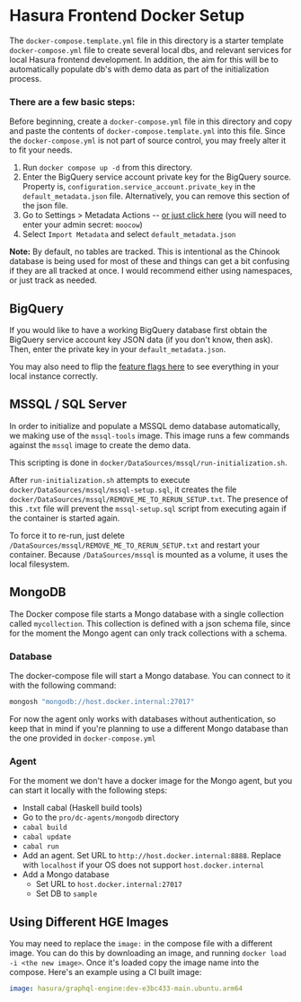 # Hasura Frontend Docker Setup

The `docker-compose.template.yml` file in this directory is a starter template `docker-compose.yml` file to create several local dbs, and relevant services for local Hasura frontend development. In addition, the aim for this will be to automatically populate db's with demo data as part of the initialization process.

### There are a few basic steps:

Before beginning, create a `docker-compose.yml` file in this directory and copy and paste the contents of `docker-compose.template.yml` into this file. Since the `docker-compose.yml` is not part of source control, you may freely alter it to fit your needs.

1. Run `docker compose up -d` from this directory.
2. Enter the BigQuery service account private key for the BigQuery source. Property is, `configuration.service_account.private_key` in the `default_metadata.json` file. Alternatively, you can remove this section of the json file.
3. Go to Settings > Metadata Actions -- [or just click here](http://localhost:8080/console/settings/metadata-actions) (you will need to enter your admin secret: `moocow`)
4. Select `Import Metadata` and select `default_metadata.json`

**Note:** By default, no tables are tracked. This is intentional as the Chinook database is being used for most of these and things can get a bit confusing if they are all tracked at once. I would recommend either using namespaces, or just track as needed.

## BigQuery

If you would like to have a working BigQuery database first obtain the BigQuery service account key JSON data (if you don't know, then ask). Then, enter the private key in your `default_metadata.json`.

You may also need to flip the [feature flags here](http://localhost:4200/settings/feature-flags) to see everything in your local instance correctly.

## MSSQL / SQL Server

In order to initialize and populate a MSSQL demo database automatically, we making use of the `mssql-tools` image. This image runs a few commands against the `mssql` image to create the demo data.

This scripting is done in `docker/DataSources/mssql/run-initialization.sh`.

After `run-initialization.sh` attempts to execute `docker/DataSources/mssql/mssql-setup.sql`, it creates the file `docker/DataSources/mssql/REMOVE_ME_TO_RERUN_SETUP.txt`. The presence of this `.txt` file will prevent the `mssql-setup.sql` script from executing again if the container is started again.

To force it to re-run, just delete `/DataSources/mssql/REMOVE_ME_TO_RERUN_SETUP.txt` and restart your container. Because `/DataSources/mssql` is mounted as a volume, it uses the local filesystem.

## MongoDB

The Docker compose file starts a Mongo database with a single collection called `mycollection`. This collection is defined with a json schema file, since for the moment the Mongo agent can only track collections with a schema.

### Database

The docker-compose file will start a Mongo database. You can connect to it with the following command:

```bash
mongosh "mongodb://host.docker.internal:27017"
```

For now the agent only works with databases without authentication, so keep that in mind if you're planning to use a different Mongo database than the one provided in `docker-compose.yml`

### Agent

For the moment we don't have a docker image for the Mongo agent, but you can start it locally with the following steps:

- Install cabal (Haskell build tools)
- Go to the `pro/dc-agents/mongodb` directory
- `cabal build`
- `cabal update`
- `cabal run`
- Add an agent. Set URL to `http://host.docker.internal:8888`. Replace with `localhost` if your OS does not support `host.docker.internal`
- Add a Mongo database
  - Set URL to `host.docker.internal:27017`
  - Set DB to `sample`

## Using Different HGE Images

You may need to replace the `image:` in the compose file with a different image. You can do this by downloading an image, and running `docker load -i <the new image>`. Once it's loaded copy the image name into the compose. Here's an example using a CI built image:

```yaml
image: hasura/graphql-engine:dev-e3bc433-main.ubuntu.arm64
```
